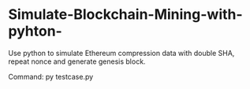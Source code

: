 # Simulate-Blockchain-Mining-with-pyhton-
Use python to simulate Ethereum compression data with double SHA, repeat nonce and generate genesis block.

Command:
py testcase.py
